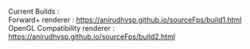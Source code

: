 Current Builds : <br>
Forward+ renderer : https://anirudhvsp.github.io/sourceFps/build1.html<br>
OpenGL Compatibility renderer : https://anirudhvsp.github.io/sourceFps/build2.html<br>

